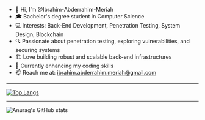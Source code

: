 - 👋 Hi, I’m @Ibrahim-Abderrahim-Meriah 
- 🎓 Bachelor's degree student in Computer Science
- 💻 Interests: Back-End Development, Penetration Testing, System Design, Blockchain
- 🔍 Passionate about penetration testing, exploring vulnerabilities, and securing systems
- 🏗️ Love building robust and scalable back-end infrastructures
- 🚀 Currently enhancing my coding skills
- 📫 Reach me at: ibrahim.abderrahim.meriah@gmail.com

----------------------------------------------------------

[![Top Langs](https://github-readme-stats.vercel.app/api/top-langs/?username=BigBr41n&layout=compact&theme=dark)](https://github.com/BigBr41n)

----------------------------------------------------------

![Anurag's GitHub stats](https://github-readme-stats.vercel.app/api?username=BigBr41n&show_icons=true&theme=transparent)


